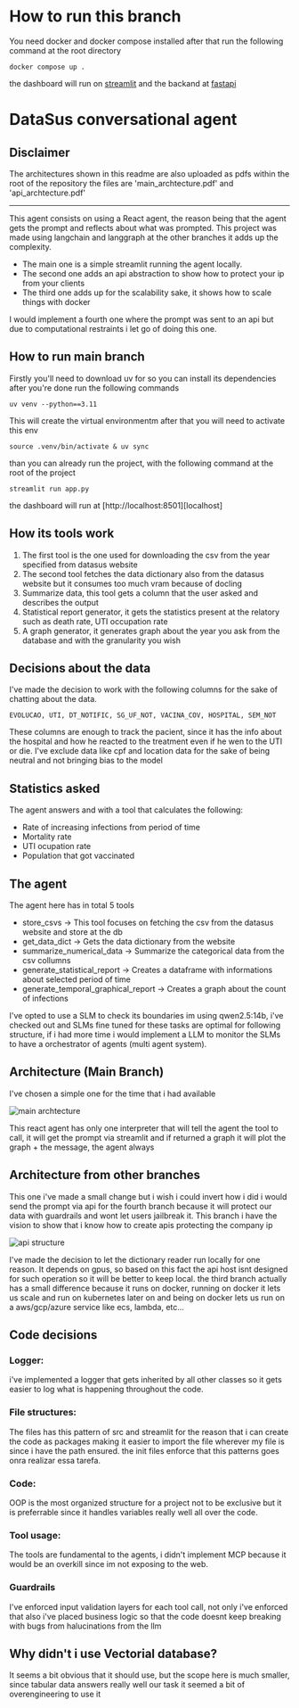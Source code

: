 # How to run this branch

You need docker and docker compose installed after that run the following command at the root directory

```
docker compose up .
```
the dashboard will run on [streamlit](http://localhost:8501) and the backand at [fastapi](http://localhost:8000)

# DataSus conversational agent

## Disclaimer

The architectures shown in this readme are also uploaded as pdfs within the root of the repository the files are 'main_archtecture.pdf' and 
'api_archtecture.pdf'

---

This agent consists on using a React agent, the reason being that the agent gets the prompt
and reflects about what was prompted. This project was made using langchain and langgraph at the other 
branches it adds up the complexity.

- The main one is a simple streamlit running the agent locally. 
- The second one adds an api abstraction to show how to protect your ip from your clients
- The third one adds up for the scalability sake, it shows how to scale things with docker

I would implement a fourth one where the prompt was sent to an api but due to computational restraints
i let go of doing this one.

## How to run main branch

Firstly you'll need to download uv for so you can install its dependencies
after you're done run the following commands

```
uv venv --python==3.11
```

This will create the virtual environmentm after that you will need
to activate this env

```
source .venv/bin/activate & uv sync
```


than you can already run the project, with the following command at the root of the project

```
streamlit run app.py
```
the dashboard will run at [http://localhost:8501][localhost]

## How its tools work

1) The first tool is the one used for downloading the csv from the year specified from datasus website
2) The second tool fetches the data dictionary also from the datasus website but it consumes too much vram because of docling
3) Summarize data, this tool gets a column that the user asked and describes the output
4) Statistical report generator, it gets the statistics present at the relatory such as death rate, UTI occupation rate
5) A graph generator, it generates graph about the year you ask from the database and with the granularity you wish

## Decisions about the data

I've made the decision to work with the following columns for the sake of chatting about the data.

```
EVOLUCAO, UTI, DT_NOTIFIC, SG_UF_NOT, VACINA_COV, HOSPITAL, SEM_NOT 
```
These columns are enough to track the pacient, since it has the info about the hospital and how 
he reacted to the treatment even if he wen to the UTI or die. I've exclude data like cpf and 
location data for the sake of being neutral and not bringing bias to the model

## Statistics asked

The agent answers and with a tool that calculates the following:
- Rate of increasing infections from period of time
- Mortality rate
- UTI ocupation rate
- Population that got vaccinated

## The agent

The agent here has in total 5 tools

- store_csvs -> This tool focuses on fetching the csv from the datasus website and store at the db
- get_data_dict -> Gets the data dictionary from the website 
- summarize_numerical_data -> Summarize the categorical data from the csv collumns 
- generate_statistical_report -> Creates a dataframe with informations about selected period of time 
- generate_temporal_graphical_report -> Creates a graph about the count of infections

I've opted to use a SLM to check its boundaries im using qwen2.5:14b, 
i've checked out and SLMs fine tuned for these tasks
are optimal for following structure, if i had more time i would implement a LLM to monitor the SLMs
to have a orchestrator of agents (multi agent system). 

## Architecture (Main Branch)

I've chosen a simple one for the time that i had available

![main archtecture](./main_archtecture.png)

This react agent has only one interpreter that will tell the agent the tool to call, it will get the
prompt via streamlit and if returned a graph it will plot the graph + the message, the agent always

## Architecture from other branches

This one i've made a small change but i wish i could invert how i did i would send the prompt via api
for the fourth branch because it will protect our data with guardrails and wont let users jailbreak it.
This branch i have the vision to show that i know how to create apis protecting the company ip

![api structure](./api_archtecture.png)

I've made the decision to let the dictionary reader run locally for one reason. It depends on gpus,
so based on this fact the api host isnt designed for such operation so it will be better to keep local.
the third branch actually has a small difference because it runs on docker, running on docker it lets us
scale and run on kubernetes later on and being on docker lets us run on a aws/gcp/azure service like ecs,
lambda, etc...

## Code decisions

### Logger:

i've implemented a logger that gets inherited by all other classes so it gets easier to log what is
happening throughout the code.

### File structures:

The files has this pattern of src and streamlit for the reason that i can create the code as packages
making it easier to import the file wherever my file is since i have the path ensured. the init files
enforce that this patterns goes onra realizar essa tarefa.


### Code:

OOP is the most organized structure for a project not to be exclusive but it is preferrable since it 
handles variables really well all over the code.

### Tool usage:

The tools are fundamental to the agents, i didn't implement MCP because it would be an overkill since im 
not exposing to the web.

### Guardrails

I've enforced input validation layers for each tool call, not only i've enforced that also i've placed
business logic so that the code doesnt keep breaking with bugs from halucinations from the llm

## Why didn't i use Vectorial database?

It seems a bit obvious that it should use, but the scope here is much smaller, since tabular data
answers really well our task it seemed a bit of overengineering to use it
